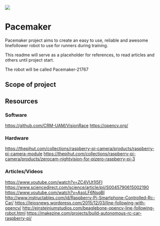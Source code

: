 <img src="https://raw.githubusercontent.com/JonathanFager/pacemaker/master/images/pacemakerlogo.png" align="middle" />



# Pacemaker


Pacemaker project aims to create an easy to use, reliable and awesome linefollower robot to use for runners during training.

This readme will serve as a placeholder for references, to read articles and others until project start.

The robot will be called Pacemaker-21767

## Scope of project


## Resources

### Software
https://github.com/CRM-UAM/VisionRace
https://opencv.org/


### Hardware
https://thepihut.com/collections/raspberry-pi-camera/products/raspberry-pi-camera-module
https://thepihut.com/collections/raspberry-pi-camera/products/zerocam-nightvision-for-pizero-raspberry-pi-3


### Articles/Videos
https://www.youtube.com/watch?v=ZC4VUt1I5FI
https://www.sciencedirect.com/science/article/pii/S0045790615002190
https://www.youtube.com/watch?v=AsoLF6NsqBI
http://www.instructables.com/id/Raspberry-Pi-Smartphone-Controlled-Rc-Car/ 
https://lejosnews.wordpress.com/2015/12/03/line-following-with-opencv/
http://einsteiniumstudios.com/beaglebone-opencv-line-following-robot.html
https://makezine.com/projects/build-autonomous-rc-car-raspberry-pi/
